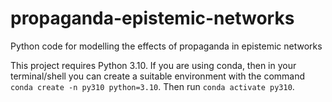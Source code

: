 # propaganda-epistemic-networks
Python code for modelling the effects of propaganda in epistemic networks

This project requires Python 3.10.
If you are using conda, then in your terminal/shell you can create a suitable environment with the command `conda create -n py310 python=3.10`. 
Then run `conda activate py310`. 
